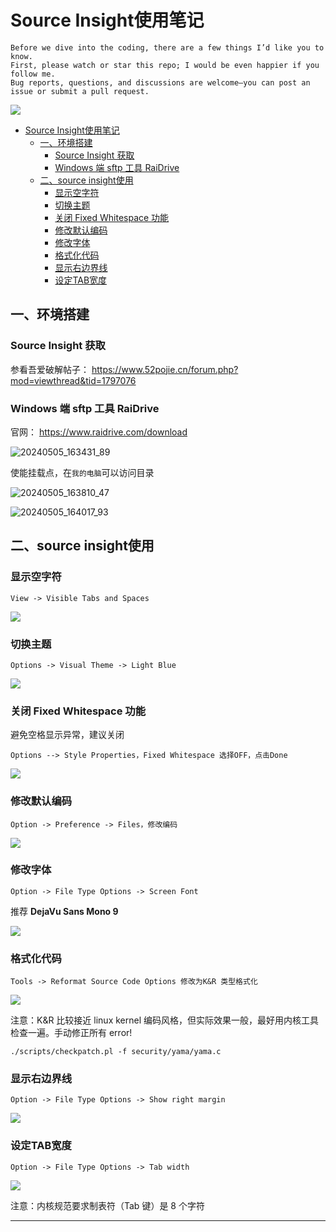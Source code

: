 # Source Insight使用笔记

```
Before we dive into the coding, there are a few things I’d like you to know.
First, please watch or star this repo; I would be even happier if you follow me.
Bug reports, questions, and discussions are welcome—you can post an issue or submit a pull request.
```

![](image/dd7e6952.png)

<!-- MDTOC maxdepth:6 firsth1:1 numbering:0 flatten:0 bullets:1 updateOnSave:1 -->

- [Source Insight使用笔记](#source-insight使用笔记)   
   - [一、环境搭建](#一、环境搭建)   
      - [Source Insight 获取](#source-insight-获取)   
      - [Windows 端 sftp 工具 RaiDrive](#windows-端-sftp-工具-raidrive)   
   - [二、source insight使用](#二、source-insight使用)   
      - [显示空字符](#显示空字符)   
      - [切换主题](#切换主题)   
      - [关闭 Fixed Whitespace 功能](#关闭-fixed-whitespace-功能)   
      - [修改默认编码](#修改默认编码)   
      - [修改字体](#修改字体)   
      - [格式化代码](#格式化代码)   
      - [显示右边界线](#显示右边界线)   
      - [设定TAB宽度](#设定tab宽度)   

<!-- /MDTOC -->

## 一、环境搭建


### Source Insight 获取

参看吾爱破解帖子： <https://www.52pojie.cn/forum.php?mod=viewthread&tid=1797076>

### Windows 端 sftp 工具 RaiDrive

官网： <https://www.raidrive.com/download>

![20240505_163431_89](image/20240505_163431_89.png)

使能挂载点，在`我的电脑`可以访问目录

![20240505_163810_47](image/20240505_163810_47.png)

![20240505_164017_93](image/20240505_164017_93.png)

## 二、source insight使用

### 显示空字符

```text
View -> Visible Tabs and Spaces
```

![](image/76e31a9f.png)


### 切换主题

```text
Options -> Visual Theme -> Light Blue
```

![](image/5ad92cad.png)


### 关闭 Fixed Whitespace 功能

避免空格显示异常，建议关闭

```text
Options --> Style Properties，Fixed Whitespace 选择OFF，点击Done
```

![](image/cbc7361e.png)

### 修改默认编码

```text
Option -> Preference -> Files，修改编码
```

![](image/9ea936ad.png)


### 修改字体

```text
Option -> File Type Options -> Screen Font
```

推荐 **DejaVu Sans Mono 9**

![](image/e4011130.png)


### 格式化代码

```text
Tools -> Reformat Source Code Options 修改为K&R 类型格式化
```


![](image/dc91bcb6.png)

注意：K&R 比较接近 linux kernel 编码风格，但实际效果一般，最好用内核工具检查一遍。手动修正所有 error!

```shell
./scripts/checkpatch.pl -f security/yama/yama.c
```

### 显示右边界线

```text
Option -> File Type Options -> Show right margin
```

![](image/93649b06.png)


### 设定TAB宽度

```text
Option -> File Type Options -> Tab width
```

![](image/efaa8caa.png)

注意：内核规范要求制表符（Tab 键）是 8 个字符








---
